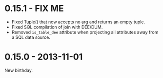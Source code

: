 # 0.15.1 - FIX ME

* Fixed Tuple() that now accepts no arg and returns an empty tuple.
* Fixed SQL compilation of join with DEE/DUM.
* Removed `is_table_dee` attribute when projecting all attributes away from
  a SQL data source.

# 0.15.0 - 2013-11-01

New birthday.